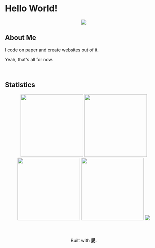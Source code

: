 # Hello World!

<div align="center">
  <img src="https://skillicons.dev/icons?i=html,css,javascript,vscode">
</div>

## About Me
I code on paper and create websites out of it.

Yeah, that's all for now.

<br>

## Statistics
<div align="center">
<img height=200 src="http://github-profile-summary-cards.vercel.app/api/cards/profile-details?username=bocharudo&theme=tokyonight">
<img height="200" src="https://github-readme-stats.vercel.app/api?username=bocharudo&theme=tokyonight&show_icons=true&hide_border=true&count_private=true" draggable="false">
<img height="200" src="https://github-readme-stats.vercel.app/api/top-langs/?username=bocharudo&theme=tokyonight&layout=compact&hide_border=true" draggable="false">
<img height=200 src="http://github-profile-summary-cards.vercel.app/api/cards/most-commit-language?username=bocharudo&theme=tokyonight">
<a href="http://www.github.com/bocharudo">
  <img src="https://github-readme-streak-stats.herokuapp.com/?user=bocharudo&stroke=ffffff&background=1a1b27&ring=3382ed&fire=3382ed&currStreakNum=ffffff&currStreakLabel=3382ed&sideNums=ffffff&sideLabels=ffffff&dates=ffffff&hide_border=true" />
</a>
</div>

<br>
<br>
<br>

<div align="center">
  Built with <strong>愛.</strong>
</div>
